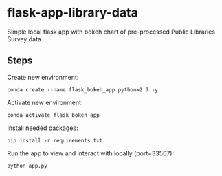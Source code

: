 # flask-app-library-data

Simple local flask app with bokeh chart of pre-processed Public Libraries Survey data

## Steps

Create new environment:
```
conda create --name flask_bokeh_app python=2.7 -y
```

Activate new environment:
```
conda activate flask_bokeh_app
```

Install needed packages:
```
pip install -r requirements.txt
```

Run the app to view and interact with locally (port=33507):
```
python app.py
```
